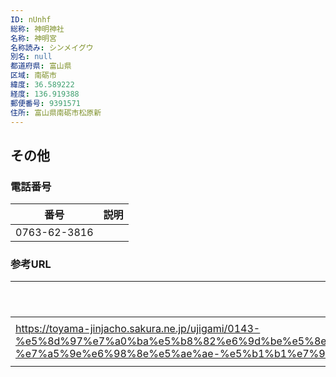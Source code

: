 ```yaml
---
ID: nUnhf
総称: 神明神社
名称: 神明宮
名称読み: シンメイグウ
別名: null
都道府県: 富山県
区域: 南砺市
緯度: 36.589222
経度: 136.919388
郵便番号: 9391571
住所: 富山県南砺市松原新
---
```


## その他

### 電話番号

| 番号         | 説明 |
| ------------ | ---- |
| 0763-62-3816 |      |

### 参考URL

| URL                                                                                                                                                                                                                              | 説明   |
| -------------------------------------------------------------------------------------------------------------------------------------------------------------------------------------------------------------------------------- | ------ |
| https://toyama-jinjacho.sakura.ne.jp/ujigami/0143-%e5%8d%97%e7%a0%ba%e5%b8%82%e6%9d%be%e5%8e%9f%e6%96%b0%ef%bc%9a%ef%bc%94%e5%8c%ba%e3%81%ae%ef%bc%92-%e7%a5%9e%e6%98%8e%e5%ae%ae-%e5%b1%b1%e7%94%b0%e3%80%80%e8%a3%95%e5%8f%b8/ | 神社庁 |
